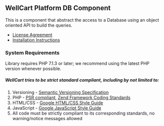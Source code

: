 ## WellCart Platform DB Component

This is a component that abstract the access to a Database using an object oriented API to build the queries.

* [License Agreement](LICENSE.md)
* [Installation Instructions](docs/Component_Installation_Instructions.md)

### System Requirements

Library requires PHP 7.1.3 or later; we recommend using the
latest PHP version whenever possible.

##### WellCart tries to be strict standard compliant, including by not limited to:

1. Versioning - [Semantic Versioning Specification](http://semver.org)
2. PHP - [PSR compliant](https://github.com/php-fig/fig-standards), [Zend Framework Coding Standards](http://framework.zend.com/manual/current/en/ref/coding.standard.html)
3. HTML/CSS - [Google HTML/CSS Style Guide](https://google.github.io/styleguide/htmlcssguide.xml)
4. JavaScript - [Google JavaScript Style Guide](https://google.github.io/styleguide/javascriptguide.xml)
5. All code must be strictly compliant to its corresponding standards, no warning/notice messages allowed